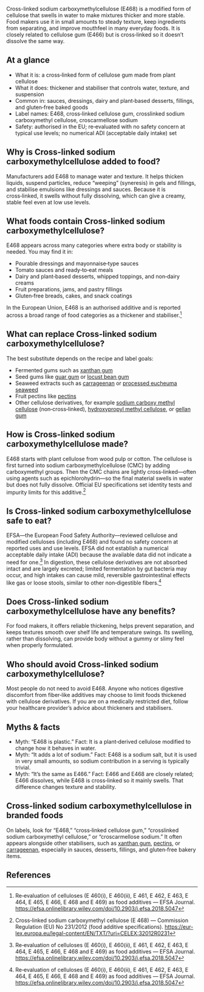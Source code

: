 Cross-linked sodium carboxymethylcellulose (E468) is a modified form of cellulose that swells in water to make mixtures thicker and more stable. Food makers use it in small amounts to steady texture, keep ingredients from separating, and improve mouthfeel in many everyday foods. It is closely related to cellulose gum (E466) but is cross‑linked so it doesn’t dissolve the same way.

<!--more-->

## At a glance
- What it is: a cross‑linked form of cellulose gum made from plant cellulose
- What it does: thickener and stabiliser that controls water, texture, and suspension
- Common in: sauces, dressings, dairy and plant‑based desserts, fillings, and gluten‑free baked goods
- Label names: E468, cross‑linked cellulose gum, crosslinked sodium carboxymethyl cellulose, croscarmellose sodium
- Safety: authorised in the EU; re‑evaluated with no safety concern at typical use levels; no numerical ADI (acceptable daily intake) set

## Why is Cross-linked sodium carboxymethylcellulose added to food?
Manufacturers add E468 to manage water and texture. It helps thicken liquids, suspend particles, reduce “weeping” (syneresis) in gels and fillings, and stabilise emulsions like dressings and sauces. Because it is cross‑linked, it swells without fully dissolving, which can give a creamy, stable feel even at low use levels.

## What foods contain Cross-linked sodium carboxymethylcellulose?
E468 appears across many categories where extra body or stability is needed. You may find it in:
- Pourable dressings and mayonnaise‑type sauces
- Tomato sauces and ready‑to‑eat meals
- Dairy and plant‑based desserts, whipped toppings, and non‑dairy creams
- Fruit preparations, jams, and pastry fillings
- Gluten‑free breads, cakes, and snack coatings

In the European Union, E468 is an authorised additive and is reported across a broad range of food categories as a thickener and stabiliser.[^1]

## What can replace Cross-linked sodium carboxymethylcellulose?
The best substitute depends on the recipe and label goals:
- Fermented gums such as [xanthan gum](/e415-xanthan-gum)
- Seed gums like [guar gum](/e412-guar-gum) or [locust bean gum](/e410-locust-bean-gum)
- Seaweed extracts such as [carrageenan](/e407-carrageenan) or [processed eucheuma seaweed](/e407a-processed-eucheuma-seaweed)
- Fruit pectins like [pectins](/e440-pectins)
- Other cellulose derivatives, for example [sodium carboxy methyl cellulose](/e466-sodium-carboxy-methyl-cellulose) (non‑cross‑linked), [hydroxypropyl methyl cellulose](/e464-hydroxypropyl-methyl-cellulose), or [gellan gum](/e418-gellan-gum)

## How is Cross-linked sodium carboxymethylcellulose made?
E468 starts with plant cellulose from wood pulp or cotton. The cellulose is first turned into sodium carboxymethylcellulose (CMC) by adding carboxymethyl groups. Then the CMC chains are lightly cross‑linked—often using agents such as epichlorohydrin—so the final material swells in water but does not fully dissolve. Official EU specifications set identity tests and impurity limits for this additive.[^2]

## Is Cross-linked sodium carboxymethylcellulose safe to eat?
EFSA—the European Food Safety Authority—reviewed cellulose and modified celluloses (including E468) and found no safety concern at reported uses and use levels. EFSA did not establish a numerical acceptable daily intake (ADI) because the available data did not indicate a need for one.[^1] In digestion, these cellulose derivatives are not absorbed intact and are largely excreted; limited fermentation by gut bacteria may occur, and high intakes can cause mild, reversible gastrointestinal effects like gas or loose stools, similar to other non‑digestible fibers.[^1]

## Does Cross-linked sodium carboxymethylcellulose have any benefits?
For food makers, it offers reliable thickening, helps prevent separation, and keeps textures smooth over shelf life and temperature swings. Its swelling, rather than dissolving, can provide body without a gummy or slimy feel when properly formulated.

## Who should avoid Cross-linked sodium carboxymethylcellulose?
Most people do not need to avoid E468. Anyone who notices digestive discomfort from fiber‑like additives may choose to limit foods thickened with cellulose derivatives. If you are on a medically restricted diet, follow your healthcare provider’s advice about thickeners and stabilisers.

## Myths & facts
- Myth: “E468 is plastic.” Fact: It is a plant‑derived cellulose modified to change how it behaves in water.
- Myth: “It adds a lot of sodium.” Fact: E468 is a sodium salt, but it is used in very small amounts, so sodium contribution in a serving is typically trivial.
- Myth: “It’s the same as E466.” Fact: E466 and E468 are closely related; E466 dissolves, while E468 is cross‑linked so it mainly swells. That difference changes texture and stability.

## Cross-linked sodium carboxymethylcellulose in branded foods
On labels, look for “E468,” “cross‑linked cellulose gum,” “crosslinked sodium carboxymethyl cellulose,” or “croscarmellose sodium.” It often appears alongside other stabilisers, such as [xanthan gum](/e415-xanthan-gum), [pectins](/e440-pectins), or [carrageenan](/e407-carrageenan), especially in sauces, desserts, fillings, and gluten‑free bakery items.

## References
[^1]: Re‑evaluation of celluloses (E 460(i), E 460(ii), E 461, E 462, E 463, E 464, E 465, E 466, E 468 and E 469) as food additives — EFSA Journal. https://efsa.onlinelibrary.wiley.com/doi/10.2903/j.efsa.2018.5047
[^2]: Cross‑linked sodium carboxymethyl cellulose (E 468) — Commission Regulation (EU) No 231/2012 (food additive specifications). https://eur-lex.europa.eu/legal-content/EN/TXT/?uri=CELEX:32012R0231
[^3]: Union list of food additives and authorised uses — Regulation (EC) No 1333/2008 (consolidated). https://eur-lex.europa.eu/legal-content/EN/TXT/?uri=celex%3A32008R1333
